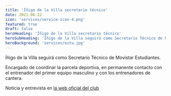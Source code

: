 ```yaml
---
title: 'Íñigo de la Villa secretario técnico'
date: 2021-06-22
icon: 'services/service-icon-4.png'
featured: true
draft: false
heroHeading: 'Íñigo de la Villa secretario técnico'
heroSubHeading: 'Íñigo de la Villa seguirá como Secretario Técnico de Movistar Estudiantes'
heroBackground: 'services/estu.jpg'
---
```


Íñigo de la Villa seguirá como Secretario Técnico de Movistar Estudiantes.

Encargado de coordinar la parcela deportiva, en permanente contacto con el entrenador del primer equipo masculino y con los entrenadores de cantera.

Noticia y entrevista en [la web oficial del club](https://movistarestudiantes.com/liga-endesa/inigo-de-la-villa-seguira-como-secretario-tecnico-de-movistar-estudiantes/)

